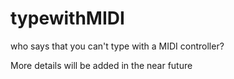 # typewithMIDI
who says that you can't type with a MIDI controller?

More details will be added in the near future
